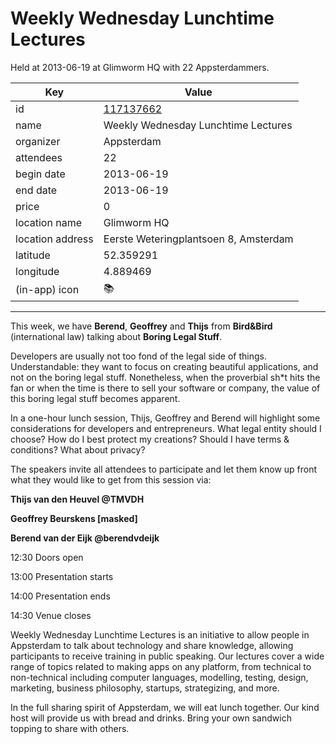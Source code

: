 # Weekly Wednesday Lunchtime Lectures
Held at 2013-06-19 at Glimworm HQ with 22 Appsterdammers.
        
|Key|Value
|---|---|
|id|[117137662](https://www.meetup.com/appsterdam/events/117137662/)|
|name|Weekly Wednesday Lunchtime Lectures|
|organizer|Appsterdam|
|attendees|22|
|begin date|2013-06-19|
|end date|2013-06-19|
|price|0|
|location name|Glimworm HQ|
|location address|Eerste Weteringplantsoen 8, Amsterdam|
|latitude|52.359291|
|longitude|4.889469|
|(in-app) icon|📚|

---

This week, we have **Berend**, **Geoffrey** and **Thijs** from **Bird&Bird** (international law) talking about **Boring Legal Stuff**.

Developers are usually not too fond of the legal side of things. Understandable: they want to focus on creating beautiful applications, and not on the boring legal stuff. Nonetheless, when the proverbial sh*t hits the fan or when the time is there to sell your software or company, the value of this boring legal stuff becomes apparent.

In a one-hour lunch session, Thijs, Geoffrey and Berend will highlight some considerations for developers and entrepreneurs. What legal entity should I choose? How do I best protect my creations? Should I have terms & conditions? What about privacy?

The speakers invite all attendees to participate and let them know up front what they would like to get from this session via:

**Thijs van den Heuvel @TMVDH**

**Geoffrey Beurskens [masked]**

**Berend van der Eijk @berendvdeijk**

12:30 Doors open

13:00 Presentation starts

14:00 Presentation ends

14:30 Venue closes

Weekly Wednesday Lunchtime Lectures is an initiative to allow people in Appsterdam to talk about technology and share knowledge, allowing participants to receive training in public speaking. Our lectures cover a wide range of topics related to making apps on any platform, from technical to non-technical including computer languages, modelling, testing, design, marketing, business philosophy, startups, strategizing, and more.

In the full sharing spirit of Appsterdam, we will eat lunch together. Our kind host will provide us with bread and drinks. Bring your own sandwich topping to share with others.



